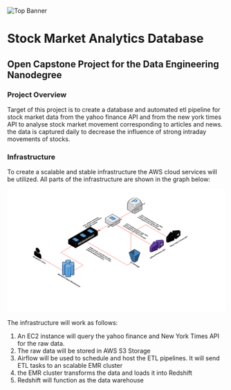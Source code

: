 ![Top Banner](https://github.com/ARgruny/Data-Engineering-Projects/blob/master/Capstone%20Project/Images/top%20banner.png)


# Stock Market Analytics Database

## Open Capstone Project for the Data Engineering Nanodegree

### Project Overview
Target of this project is to create a database and automated etl pipeline for stock market data from the yahoo finance API and from the new york times API to analyse stock market movement corresponding to articles and news. the data is captured daily to decrease the influence of strong intraday movements of stocks.

### Infrastructure
To create a scalable and stable infrastructure the AWS cloud services will be utilized. All parts of the infrastructure are shown in the graph below:

![Infrastructure](https://github.com/ARgruny/Data-Engineering-Projects/blob/master/Capstone%20Project/Images/infrastructure.png)

The infrastructure will work as follows:
1. An EC2 instance will query the yahoo finance and New York Times API for the raw data.
2. The raw data will be stored in AWS S3 Storage
3. Airflow will be used to schedule and host the ETL pipelines. It will send ETL tasks to an scalable EMR cluster
4. the EMR cluster transforms the data and loads it into Redshift
5. Redshift will function as the data warehouse
